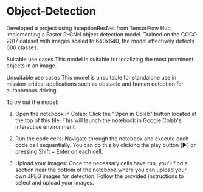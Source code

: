 # Object-Detection
Developed a project using InceptionResNet from TensorFlow Hub, implementing a Faster R-CNN object detection model. Trained on the COCO 2017 dataset with images scaled to 640x640, the model effectively detects 600 classes.

Suitable use cases
This model is suitable for localizing the most prominent objects in an image.

Unsuitable use cases
This model is unsuitable for standalone use in mission-critical applications such as obstacle and human detection for autonomous driving.

To try out the model:

1. Open the notebook in Colab: Click the "Open in Colab" button located at the top of this file. This will launch the notebook in Google Colab's interactive environment.

2. Run the code cells: Navigate through the notebook and execute each code cell sequentially. You can do this by clicking the play button (▶️) or pressing Shift + Enter on each cell.

3. Upload your images: Once the necessary cells have run, you'll find a section near the bottom of the notebook where you can upload your own JPEG images for detection. Follow the provided instructions to select and upload your images.

